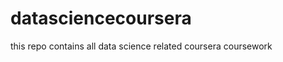 datasciencecoursera
===================

this repo contains all data science related coursera coursework

